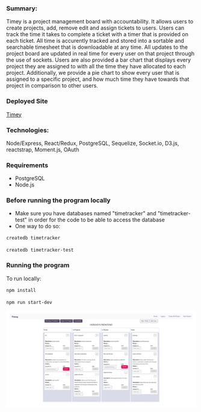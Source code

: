 ### Summary:

Timey is a project management board with accountability. It allows users to create projects, add, remove edit and assign tickets to users. Users can track the time it takes to complete a ticket with a timer that is provided on each ticket. All time is accurently tracked and stored into a sortable and searchable timesheet that is downloadable at any time. All updates to the project board are updated in real time for every user on that project through the use of sockets. Users are also provided a bar chart that displays every project they are assigned to with all the time they have allocated to each project. Additionally, we provide a pie chart to show every user that is assigned to a specific project, and how much time they have towards that project in comparison to other users.

### Deployed Site

[Timey](https://timetrackerboard.herokuapp.com)

### Technologies:

Node/Express, React/Redux, PostgreSQL, Sequelize, Socket.io, D3.js, reactstrap, Moment.js, OAuth

### Requirements

* PostgreSQL
* Node.js

### Before running the program locally

* Make sure you have databases named "timetracker" and "timetracker-test" in order for the code to be able to access the database
* One way to do so:

```
createdb timetracker

createdb timetracker-test
```

### Running the program

To run locally:

```
npm install

npm run start-dev
```

![alt text](https://github.com/green-echo/timetracker/blob/master/timey-screenshot.png)
